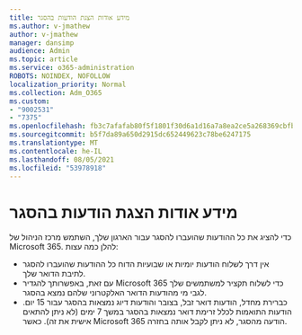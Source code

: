 ```yaml
---
title: מידע אודות הצגת הודעות בהסגר
ms.author: v-jmathew
author: v-jmathew
manager: dansimp
audience: Admin
ms.topic: article
ms.service: o365-administration
ROBOTS: NOINDEX, NOFOLLOW
localization_priority: Normal
ms.collection: Adm_O365
ms.custom:
- "9002531"
- "7375"
ms.openlocfilehash: fb3c7afafab80f5f1801f30d6a1d16a7a8ea2ce5a268369cbfb41787e7a2cbc4
ms.sourcegitcommit: b5f7da89a650d2915dc652449623c78be6247175
ms.translationtype: MT
ms.contentlocale: he-IL
ms.lasthandoff: 08/05/2021
ms.locfileid: "53978918"
---
```

# <a name="info-about-viewing-quarantined-messages"></a>מידע אודות הצגת הודעות בהסגר

כדי להציג את כל ההודעות שהועברו להסגר עבור הארגון שלך, השתמש מרכז הניהול של Microsoft 365. להלן כמה עצות:

- אין דרך לשלוח הודעות יומיות או שבועיות הדוח כל ההודעות שהועברו להסגר לתיבת הדואר שלך.
- עם זאת, באפשרותך להגדיר Microsoft 365 כדי לשלוח תקציר למשתמשים שלך לגבי מי מהודעות הדואר האלקטרוני שלהם נמצא בהסגר.
- כברירת מחדל, הודעות דואר זבל, בצובר והודעות דיוג נמצאות בהסגר עבור 15 יום. הודעות התואמות לכלל זרימת דואר נמצאות בהסגר במשך 7 ימים (לא ניתן להתאים אישית את זה). כאשר Microsoft 365 הודעה מהסגר, לא ניתן לקבל אותה בחזרה.
